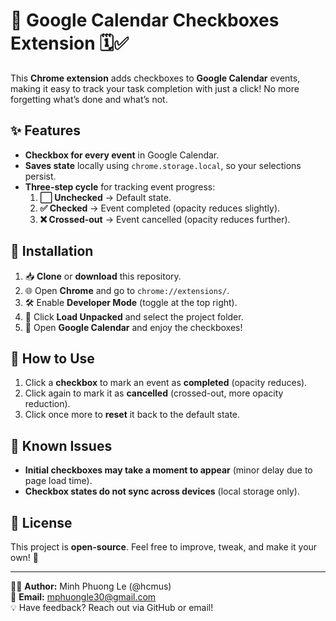 # 🎉 Google Calendar Checkboxes Extension 🗓️✅

This **Chrome extension** adds checkboxes to **Google Calendar** events, making it easy to track your task completion with just a click! No more forgetting what’s done and what’s not.

## ✨ Features
- **Checkbox for every event** in Google Calendar.
- **Saves state** locally using `chrome.storage.local`, so your selections persist.
- **Three-step cycle** for tracking event progress:
  1. **⬜ Unchecked** → Default state.
  2. **✅ Checked** → Event completed (opacity reduces slightly).
  3. **❌ Crossed-out** → Event cancelled (opacity reduces further).

## 🔧 Installation
1. 📥 **Clone** or **download** this repository.
2. 🌐 Open **Chrome** and go to `chrome://extensions/`.
3. 🛠️ Enable **Developer Mode** (toggle at the top right).
4. 📂 Click **Load Unpacked** and select the project folder.
5. 🎉 Open **Google Calendar** and enjoy the checkboxes!

## 🎯 How to Use
1. Click a **checkbox** to mark an event as **completed** (opacity reduces).
2. Click again to mark it as **cancelled** (crossed-out, more opacity reduction).
3. Click once more to **reset** it back to the default state.

## 🐞 Known Issues
- **Initial checkboxes may take a moment to appear** (minor delay due to page load time).
- **Checkbox states do not sync across devices** (local storage only).

## 📜 License
This project is **open-source**. Feel free to improve, tweak, and make it your own! 🚀

---
👨‍💻 **Author:** Minh Phuong Le (@hcmus)  
📧 **Email:** mphuongle30@gmail.com  
💡 Have feedback? Reach out via GitHub or email!
